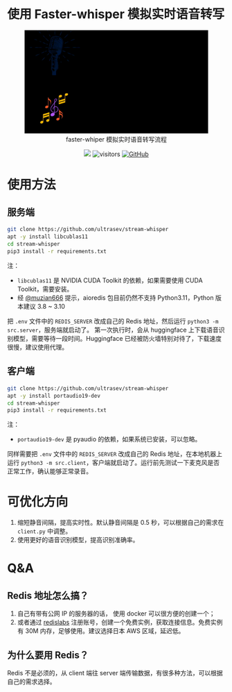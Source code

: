 # 使用 Faster-whisper 模拟实时语音转写

<figure style="text-align: center; radius:10pt">
    <img src="docs/flow.gif" width=689pt radius=10pt>
    <figcaption style="text-align:center"> faster-whiper 模拟实时语音转写流程 </figcaption>
</figure>
<div align="center">

<a href='https://follow-your-click.github.io/'><img src='https://img.shields.io/badge/Project-Page-Green'></a> ![visitors](https://visitor-badge.laobi.icu/badge?page_id=ultrasev.stream-whisper&left_color=green&right_color=red)  [![GitHub](https://img.shields.io/github/stars/ultrasev/stream-whisper?style=social)](https://github.com/ultrasev/stream-whisper)
</div>


# 使用方法
## 服务端
```bash
git clone https://github.com/ultrasev/stream-whisper
apt -y install libcublas11
cd stream-whisper
pip3 install -r requirements.txt
```

注：
- `libcublas11` 是 NVIDIA CUDA Toolkit 的依赖，如果需要使用 CUDA Toolkit，需要安装。
- 经 [@muzian666](https://github.com/muzian666) 提示，aioredis 包目前仍然不支持 Python3.11，Python 版本建议 3.8 ~ 3.10

把 `.env` 文件中的 `REDIS_SERVER` 改成自己的 Redis 地址，然后运行 `python3 -m src.server`，服务端就启动了。
第一次执行时，会从 huggingface 上下载语音识别模型，需要等待一段时间。Huggingface 已经被防火墙特别对待了，下载速度很慢，建议使用代理。


## 客户端
```bash
git clone https://github.com/ultrasev/stream-whisper
apt -y install portaudio19-dev
cd stream-whisper
pip3 install -r requirements.txt
```

注：
- `portaudio19-dev` 是 pyaudio 的依赖，如果系统已安装，可以忽略。

同样需要把 `.env` 文件中的 `REDIS_SERVER` 改成自己的 Redis 地址，在本地机器上运行 `python3 -m src.client`，客户端就启动了。运行前先测试一下麦克风是否正常工作，确认能够正常录音。

# 可优化方向
1. 缩短静音间隔，提高实时性。默认静音间隔是 0.5 秒，可以根据自己的需求在 `client.py` 中调整。
2. 使用更好的语音识别模型，提高识别准确率。

# Q&A
## Redis 地址怎么搞？
1. 自己有带有公网 IP 的服务器的话， 使用 docker 可以很方便的创建一个；
2. 或者通过 [redislabs](https://app.redislabs.com/#/) 注册账号，创建一个免费实例，获取连接信息。免费实例有 30M 内存，足够使用。建议选择日本 AWS 区域，延迟低。

## 为什么要用 Redis？
Redis 不是必须的，从 client 端往 server 端传输数据，有很多种方法，可以根据自己的需求选择。

